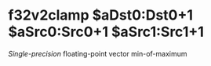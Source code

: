 # f32v2clamp $aDst0:Dst0+1 $aSrc0:Src0+1 $aSrc1:Src1+1

*Single-precision* floating-point vector min-of-maximum
